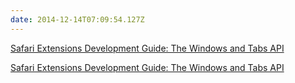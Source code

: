 ```yaml
---
date: 2014-12-14T07:09:54.127Z
---
```

[Safari Extensions Development Guide: The Windows and Tabs API](https://developer.apple.com/library/safari/documentation/Tools/Conceptual/SafariExtensionGuide/WorkingwithWindowsandTabs/WorkingwithWindowsandTabs.html#//apple_ref/doc/uid/TP40009977-CH17-SW1)

[Safari Extensions Development Guide: The Windows and Tabs API](https://developer.apple.com/library/safari/documentation/Tools/Conceptual/SafariExtensionGuide/WorkingwithWindowsandTabs/WorkingwithWindowsandTabs.html#//apple_ref/doc/uid/TP40009977-CH17-SW1)


